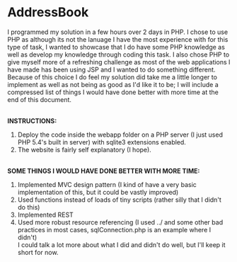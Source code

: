 # AddressBook
I programmed my solution in a few hours over 2 days in PHP. I chose to use PHP as although its not the lanuage I have the most experience with for this type of task, I wanted to showcase that I do have some PHP knowledge as well as develop my knowledge through coding this task. I also chose PHP to give myself more of a refreshing challenge as most of the web applications I have made has been using JSP and I wanted to do something different. Because of this choice I do feel my solution did take me a little longer to implement as well as not being as good as I'd like it to be; I will include a compressed list of things I would have done better with more time at the end of this document.<br/><br/> 

<b>INSTRUCTIONS:</b><br/>
1. Deploy the code inside the webapp folder on a PHP server (I just used PHP 5.4's built in server) with sqlite3 extensions enabled.<br/>
2. The website is fairly self explanatory (I hope).<br/><br/>

<b>SOME THINGS I WOULD HAVE DONE BETTER WITH MORE TIME:</b><br/>
1. Implemented MVC design pattern (I kind of have a very basic implementation of this, but it could be vastly improved)<br/>
2. Used functions instead of loads of tiny scripts (rather silly that I didn't do this)<br/>
3. Implemented REST<br/>
4. Used more robust resource referencing (I used ../ and some other bad practices in most cases, sqlConnection.php is an example where I didn't)<br/>
I could talk a lot more about what I did and didn't do well, but I'll keep it short for now.

